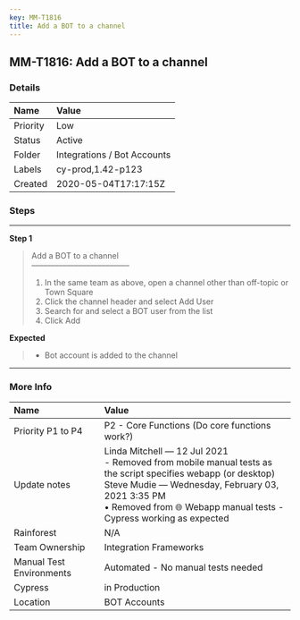 ```yaml
---
key: MM-T1816
title: Add a BOT to a channel
---
```


## MM-T1816: Add a BOT to a channel

### Details

| Name     | Value                       |
| :------- | :-------------------------- |
| Priority | Low                         |
| Status   | Active                      |
| Folder   | Integrations / Bot Accounts |
| Labels   | cy-prod,1.42-p123           |
| Created  | 2020-05-04T17:17:15Z        |

### Steps

<hr/>

**Step 1**

> <article>Add a BOT to a channel<br>–––––––––––––––––––––––––<ol><li>In the same team as above, open a channel other than off-topic or Town Square</li><li> Click the channel header and select Add User</li><li> Search for and select a BOT user from the list</li><li>Click Add</li></ol></article>

**Expected**

> <article><ul><li>Bot account is added to the channel</li></ul></article>

<hr/>

### More Info

| Name                     | Value                                                                                                                                                                                                                                            |
| :----------------------- | :----------------------------------------------------------------------------------------------------------------------------------------------------------------------------------------------------------------------------------------------- |
| Priority P1 to P4        | P2 - Core Functions (Do core functions work?)                                                                                                                                                                                                    |
| Update notes             | Linda Mitchell — 12 Jul 2021<br />- Removed from mobile manual tests as the script specifies webapp (or desktop)<br />Steve Mudie — Wednesday, February 03, 2021 3:35 PM<br />• Removed from 🌐 Webapp manual tests - Cypress working as expected |
| Rainforest               | N/A                                                                                                                                                                                                                                              |
| Team Ownership           | Integration Frameworks                                                                                                                                                                                                                           |
| Manual Test Environments | Automated - No manual tests needed                                                                                                                                                                                                               |
| Cypress                  | in Production                                                                                                                                                                                                                                    |
| Location                 | BOT Accounts                                                                                                                                                                                                                                     |

